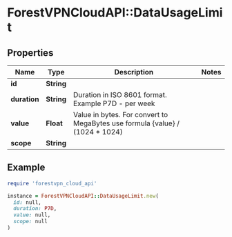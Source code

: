 # ForestVPNCloudAPI::DataUsageLimit

## Properties

| Name | Type | Description | Notes |
| ---- | ---- | ----------- | ----- |
| **id** | **String** |  |  |
| **duration** | **String** | Duration in ISO 8601 format. Example P7D - per week |  |
| **value** | **Float** | Value in bytes. For convert to MegaBytes use formula {value} / (1024 * 1024) |  |
| **scope** | **String** |  |  |

## Example

```ruby
require 'forestvpn_cloud_api'

instance = ForestVPNCloudAPI::DataUsageLimit.new(
  id: null,
  duration: P7D,
  value: null,
  scope: null
)
```

